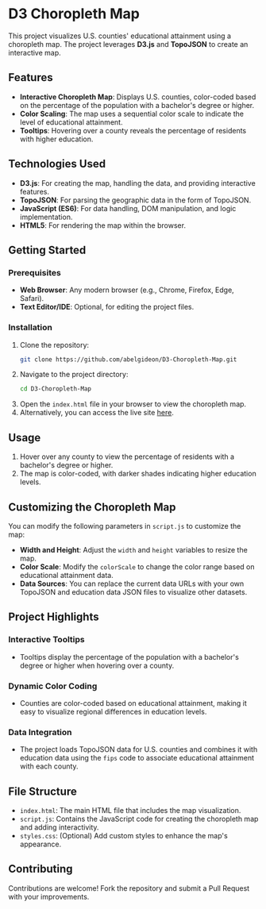 # D3 Choropleth Map

This project visualizes U.S. counties' educational attainment using a choropleth map. The project leverages **D3.js** and **TopoJSON** to create an interactive map.

## Features

- **Interactive Choropleth Map**: Displays U.S. counties, color-coded based on the percentage of the population with a bachelor's degree or higher.
- **Color Scaling**: The map uses a sequential color scale to indicate the level of educational attainment.
- **Tooltips**: Hovering over a county reveals the percentage of residents with higher education.

## Technologies Used

- **D3.js**: For creating the map, handling the data, and providing interactive features.
- **TopoJSON**: For parsing the geographic data in the form of TopoJSON.
- **JavaScript (ES6)**: For data handling, DOM manipulation, and logic implementation.
- **HTML5**: For rendering the map within the browser.

## Getting Started

### Prerequisites

- **Web Browser**: Any modern browser (e.g., Chrome, Firefox, Edge, Safari).
- **Text Editor/IDE**: Optional, for editing the project files.

### Installation

1. Clone the repository:  
   ```bash
   git clone https://github.com/abelgideon/D3-Choropleth-Map.git
   ```
2. Navigate to the project directory:  
   ```bash
   cd D3-Choropleth-Map
   ```
3. Open the `index.html` file in your browser to view the choropleth map.
4. Alternatively, you can access the live site [here](https://abelgideon.github.io/D3-Choropleth-Map/).

## Usage

1. Hover over any county to view the percentage of residents with a bachelor's degree or higher.
2. The map is color-coded, with darker shades indicating higher education levels.

## Customizing the Choropleth Map

You can modify the following parameters in `script.js` to customize the map:

- **Width and Height**: Adjust the `width` and `height` variables to resize the map.
- **Color Scale**: Modify the `colorScale` to change the color range based on educational attainment data.
- **Data Sources**: You can replace the current data URLs with your own TopoJSON and education data JSON files to visualize other datasets.

## Project Highlights

### Interactive Tooltips

- Tooltips display the percentage of the population with a bachelor's degree or higher when hovering over a county.

### Dynamic Color Coding

- Counties are color-coded based on educational attainment, making it easy to visualize regional differences in education levels.

### Data Integration

- The project loads TopoJSON data for U.S. counties and combines it with education data using the `fips` code to associate educational attainment with each county.

## File Structure

- `index.html`: The main HTML file that includes the map visualization.
- `script.js`: Contains the JavaScript code for creating the choropleth map and adding interactivity.
- `styles.css`: (Optional) Add custom styles to enhance the map's appearance.

## Contributing

Contributions are welcome! Fork the repository and submit a Pull Request with your improvements.